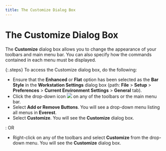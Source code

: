 ```yaml
---
title: The Customize Dialog Box
---
```


# The Customize Dialog Box


The **Customize** dialog box allows  you to change the appearance of your toolbars and main menu bar. You can  also specify how the commands contained in each menu must be displayed.


{:.steps}
To access the Customize dialog box, do the  following:

- Ensure that  the **Enhanced** or **Flat** option has been selected as the **Bar 
 Style** in the **Workstation Settings** dialog box (path: **File**  > **Setup** > **Preferences**  > **Current Environment Settings** >  **General** tab).
- Click the drop-down  icon ![]({{site.wwe_baseurl}}/img/wwe_drop_down_icon.gif) on any of the toolbars or the main menu bar.
- Select **Add or Remove Buttons**. You will see  a drop-down menu listing all menus in **Everest**.
- Select **Customize**. You will see the **Customize** dialog box.

: OR

- Right-click  on any of the toolbars and select **Customize**  from the drop-down menu. You will see the **Customize**  dialog box.


